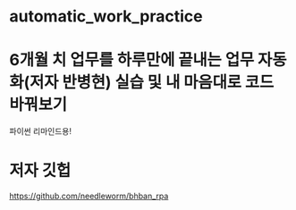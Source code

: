 # automatic_work_practice

# 6개월 치 업무를 하루만에 끝내는 업무 자동화(저자 반병현) 실습 및 내 마음대로 코드 바꿔보기
파이썬 리마인드용!

# 저자 깃헙
https://github.com/needleworm/bhban_rpa

